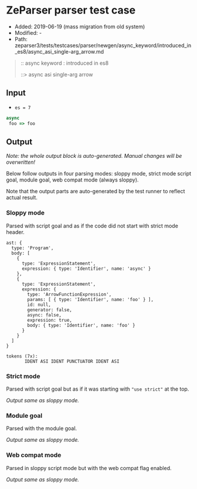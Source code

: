 # ZeParser parser test case

- Added: 2019-06-19 (mass migration from old system)
- Modified: -
- Path: zeparser3/tests/testcases/parser/newgen/async_keyword/introduced_in_es8/async_asi_single-arg_arrow.md

> :: async keyword : introduced in es8
>
> ::> async asi single-arg arrow

## Input

- `es = 7`

`````js
async 
 foo => foo
`````

## Output

_Note: the whole output block is auto-generated. Manual changes will be overwritten!_

Below follow outputs in four parsing modes: sloppy mode, strict mode script goal, module goal, web compat mode (always sloppy).

Note that the output parts are auto-generated by the test runner to reflect actual result.

### Sloppy mode

Parsed with script goal and as if the code did not start with strict mode header.

`````
ast: {
  type: 'Program',
  body: [
    {
      type: 'ExpressionStatement',
      expression: { type: 'Identifier', name: 'async' }
    },
    {
      type: 'ExpressionStatement',
      expression: {
        type: 'ArrowFunctionExpression',
        params: [ { type: 'Identifier', name: 'foo' } ],
        id: null,
        generator: false,
        async: false,
        expression: true,
        body: { type: 'Identifier', name: 'foo' }
      }
    }
  ]
}

tokens (7x):
       IDENT ASI IDENT PUNCTUATOR IDENT ASI
`````

### Strict mode

Parsed with script goal but as if it was starting with `"use strict"` at the top.

_Output same as sloppy mode._

### Module goal

Parsed with the module goal.

_Output same as sloppy mode._

### Web compat mode

Parsed in sloppy script mode but with the web compat flag enabled.

_Output same as sloppy mode._
